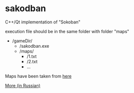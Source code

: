 # sakodban

C++/Qt implementation of "Sokoban"

execution file should be in the same folder with folder "maps"

* /gameDir/
	* /sakodban.exe<br/>
	* /maps/
		* /1.txt<br/>
		* /2.txt<br/>
		* ...<br/>


Maps have been taken from [here](https://raw.githubusercontent.com/begoon/sokoban-maps/master/maps/sokoban-maps-60-plain.txt)

[More (in Russian)](https://docs.google.com/document/d/11-R9O-xpwWaLgAS41Khrhc5arx3a_a6b1y4BEzIlYGM/edit?usp=sharing)
